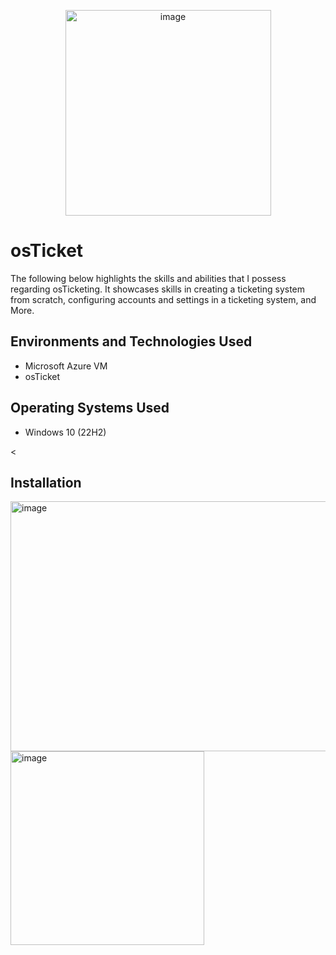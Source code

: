 <p align="center">
<img width="329" alt="image" src="https://github.com/user-attachments/assets/0e9a8076-5c40-42b3-af76-cd4c9bfcdece" />


</p>

<h1>osTicket</h1>
The following below highlights the skills and abilities that I possess regarding osTicketing. It showcases skills in creating a ticketing system from scratch, configuring accounts and settings in a ticketing system, and More.<br />


<h2>Environments and Technologies Used</h2>

- Microsoft Azure VM
- osTicket



<h2>Operating Systems Used </h2>

- Windows 10</b> (22H2)

<

<h2>Installation</h2>



<img width="622" height="400" alt="image" src="https://i.giphy.com/media/v1.Y2lkPTc5MGI3NjExeXN0Z2l5YzVldzkyM3JnamNjczhqdzl3MHBxdzk4bGQzcnd0YWJzeCZlcD12MV9pbnRlcm5hbF9naWZfYnlfaWQmY3Q9Zw/Yl5aO3gdVfsQ0/giphy.gif" />

<img width="310" alt="image" src="https://github.com/user-attachments/assets/5b936ba1-e875-4519-b9dd-d1fa6ada3d22" />
